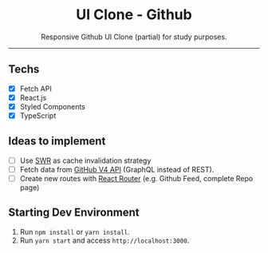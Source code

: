 <h1 align="center">
UI Clone - Github
</h1>

<p align="center">Responsive Github UI Clone (partial) for study purposes.</p>

<hr>

## Techs

- [x] Fetch API
- [x] React.js
- [x] Styled Components
- [x] TypeScript

## Ideas to implement

- [ ] Use [SWR](https://swr.vercel.app/) as cache invalidation strategy
- [ ] Fetch data from [GitHub V4 API](https://docs.github.com/en/graphql) (GraphQL instead of REST).
- [ ] Create new routes with [React Router](https://reactrouter.com/web/guides/quick-start) (e.g. Github Feed, complete Repo page)

## Starting Dev Environment

1. Run `npm install` or `yarn install`.<br />
2. Run `yarn start` and access `http://localhost:3000`.<br />
